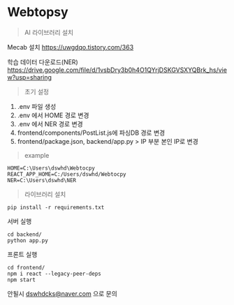 # Webtopsy

> AI 라이브러리 설치

Mecab 설치 https://uwgdqo.tistory.com/363

학습 데이터 다운로드(NER) https://drive.google.com/file/d/1vsbDry3b0h4O1QYrjDSKGVSXYQBrk_hs/view?usp=sharing

> 초기 설정

1. .env 파일 생성
2. .env 에서 HOME 경로 변경
3. .env 에서 NER 경로 변경
4. frontend/components/PostList.js에 파싱DB 경로 변경
5. frontend/package.json, backend/app.py > IP 부분 본인 IP로 변경

> example
```
HOME=C:\Users\dswhd\Webtocpy
REACT_APP_HOME=C:/Users/dswhd/Webtocpy
NER=C:\Users\dswhd\NER

```
> 라이브러리 설치
```
pip install -r requirements.txt
```
서버 실행
```
cd backend/
python app.py
```

프론트 실행 
```
cd frontend/
npm i react --legacy-peer-deps
npm start
```
안될시 dswhdcks@naver.com 으로 문의
